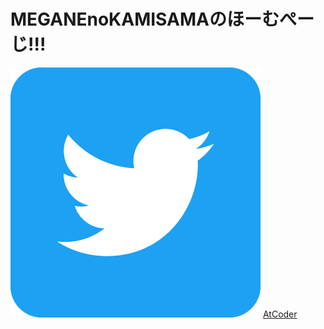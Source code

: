 # MEGANEnoKAMISAMAのほーむぺーじ!!!
[![Twitter](images/twitter.png)](https://twitter.com/GuchiyamaMEGANE)
[AtCoder](https://atcoder.jp/users/MEGANEnoKAMISAMA)

